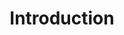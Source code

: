 ---
layout: redirect.njk
permalink: false
hideInSitemap: true
tags: level2
key: introduction_fr
title: Introduction
redirect: /de/accessibility/introduction/about-accessibility/
parent: accessibility_fr
order: 1
---